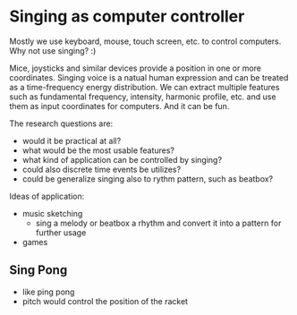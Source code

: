 # Singing as computer controller

Mostly we use keyboard, mouse, touch screen, etc. to control computers. Why not use singing? :)

Mice, joysticks and similar devices provide a position in one or more coordinates. Singing voice is a natual human expression and can be treated as a time-frequency energy distribution. We can extract multiple features such as fundamental frequency, intensity, harmonic profile, etc. and use them as input coordinates for computers. And it can be fun.

The research questions are:

- would it be practical at all?
- what would be the most usable features?
- what kind of application can be controlled by singing?
- could also discrete time events be utilizes?
- could be generalize singing also to rythm pattern, such as beatbox?

Ideas of application:

- music sketching
    - sing a melody or beatbox a rhythm and convert it into a pattern for further usage
- games

## Sing Pong

- like ping pong
- pitch would control the position of the racket
